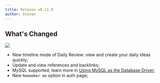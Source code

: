 ```yaml
---
title: Release v0.11.0
author: Steven
---
```


## What's Changed

![](https://github.com/usememos/memos/assets/24653555/880fa9d1-d6a3-46d7-8339-1d49eeded69c)

- New timeline mode of Daily Review: view and create your daily ideas quickly;
- Update and view references and backlinks;
- MySQL supported, learn more in [Using MySQL as the Database Driver](https://usememos.com/docs/mysql);
- New `Remember me` option in auth page;
